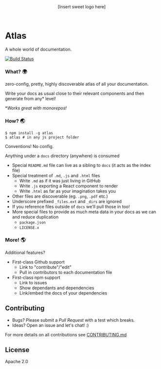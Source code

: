 <p>&nbsp;</p>
<p align="center">
[Insert sweet logo here]
</p>
<p>&nbsp;</p>

Atlas
=====

A whole world of documentation.

[![Build Status](https://travis-ci.org/chrisui/atlas.svg?branch=master)](https://travis-ci.org/lystable/atlas)

### What? :earth_africa:

zero-config, pretty, highly discoverable atlas of all your documentation.

Write your docs as usual close to their relevant components and then generate from any* level!

**Works great with monorepos!*

### How? :earth_asia:

```
$ npm install -g atlas
$ atlas # in any js project folder
```

Conventions! No config.

Anything under a `docs` directory (anywhere) is consumed

- Special `README.md` file can live as a sibling to `docs` (it acts as the index file)
- Special treatment of `.md`, `.js` and `.html` files
  - Write `.md` as if it was just living in GitHub
  - Write `.js` exporting a React component to render
  - Write `.html` as far as your imagination takes you
- Other files are discoverable (eg. `.png`, `.pdf` etc.)
- Underscore prefixed `_files.ext` and `_dirs` are ignored
- If you reference files outside of `docs` we'll pull those in too!
- More special files to provide as much meta data in your docs as we can and reduce duplication
  - `package.json`
  - `LICENSE.x`

### More! :earth_americas:

Additional features?

- First-class Github support
  - Link to "contribute"/"edit"
  - Pull in contributors to each documentation file
- First-class npm support
  - Link to issues
  - Show dependants and dependencies
  - Link/embed the docs of your dependencies

Contributing
------------

- Bugs? Please submit a *Pull Request* with a test which breaks.
- Ideas? Open an issue and let's chat! :)

For more details on all contributions see [CONTRIBUTING.md](./CONTRIBUTING.md)

License
-------

Apache 2.0
